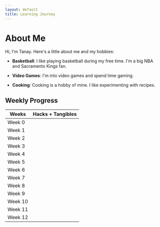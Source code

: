 ```yaml
---
layout: default
title: Learning Journey
---
```


# About Me

Hi, I'm Tanay. Here's a little about me and my hobbies:

- **Basketball**: I like playing basketball during my free time. I'm a big NBA and Sacramento Kings fan.

- **Video Games**: I'm into video games and spend time gaming.

- **Cooking**: Cooking is a hobby of mine. I like experimenting with recipes.

## Weekly Progress

| Weeks     | Hacks + Tangibles               |
|-----------|---------------------------------|
| Week 0    |                                 |
| Week 1    |                                 |
| Week 2    |                                 |
| Week 3    |                                 |
| Week 4    |                                 |
| Week 5    |                                 |
| Week 6    |                                 |
| Week 7    |                                 |
| Week 8    |                                 |
| Week 9    |                                 |
| Week 10   |                                 |
| Week 11   |                                 |
| Week 12   |                                 |